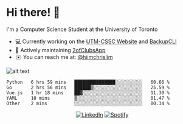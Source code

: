 # Hi there! 👋
I'm a Computer Science Student at the University of Toronto

- 💻 Currently working on the [UTM-CSSC Website](https://github.com/UTM-CSSC) and [BackupCLI](https://github.com/hiimchrislim/BackupCLI)
- 🔨 Actively maintaining [2ofClubsApp](https://github.com/2ofClubsApp)
- ✉️ You can reach me at: [@hiimchrislim](mailto:hello@hiimchrislim.co)

![alt text](https://user-images.githubusercontent.com/24628243/87171758-22f18c00-c2a1-11ea-9d8d-2777e59004b4.png "2ofClubs Logo")

<!--START_SECTION:waka-->
```text
Python   6 hrs 59 mins   ███████████████░░░░░░░░░░   60.66 % 
Go       2 hrs 56 mins   ██████▒░░░░░░░░░░░░░░░░░░   25.59 % 
Vue.js   1 hr 18 mins    ██▓░░░░░░░░░░░░░░░░░░░░░░   11.30 % 
YAML     10 mins         ▒░░░░░░░░░░░░░░░░░░░░░░░░   01.47 % 
Other    2 mins          ░░░░░░░░░░░░░░░░░░░░░░░░░   00.34 % 
```
<!--END_SECTION:waka-->

<div align="center">
<a href="https://www.linkedin.com/in/hiimchrislim" target="_blank"><img src="https://img.shields.io/badge/LinkedIn-%230077B5.svg?&style=flat-square&logo=linkedin&logoColor=white" alt="LinkedIn"></a>
<a href="https://open.spotify.com/user/clim1231" target="_blank"><img src="https://img.shields.io/badge/Spotify-%231ED760.svg?&style=flat-square&logo=spotify&logoColor=white" alt="Spotify"></a>

</div>
